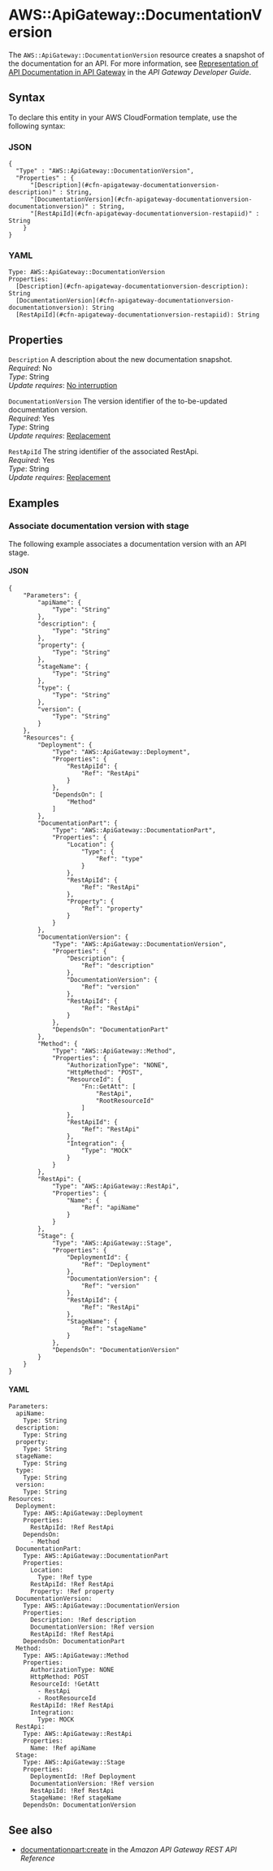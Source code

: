 # AWS::ApiGateway::DocumentationVersion<a name="aws-resource-apigateway-documentationversion"></a>

The `AWS::ApiGateway::DocumentationVersion` resource creates a snapshot of the documentation for an API\. For more information, see [Representation of API Documentation in API Gateway](https://docs.aws.amazon.com/apigateway/latest/developerguide/api-gateway-documenting-api-content-representation.html) in the _API Gateway Developer Guide_\.

## Syntax<a name="aws-resource-apigateway-documentationversion-syntax"></a>

To declare this entity in your AWS CloudFormation template, use the following syntax:

### JSON<a name="aws-resource-apigateway-documentationversion-syntax.json"></a>

```
{
  "Type" : "AWS::ApiGateway::DocumentationVersion",
  "Properties" : {
      "[Description](#cfn-apigateway-documentationversion-description)" : String,
      "[DocumentationVersion](#cfn-apigateway-documentationversion-documentationversion)" : String,
      "[RestApiId](#cfn-apigateway-documentationversion-restapiid)" : String
    }
}
```

### YAML<a name="aws-resource-apigateway-documentationversion-syntax.yaml"></a>

```
Type: AWS::ApiGateway::DocumentationVersion
Properties:
  [Description](#cfn-apigateway-documentationversion-description): String
  [DocumentationVersion](#cfn-apigateway-documentationversion-documentationversion): String
  [RestApiId](#cfn-apigateway-documentationversion-restapiid): String
```

## Properties<a name="aws-resource-apigateway-documentationversion-properties"></a>

`Description` <a name="cfn-apigateway-documentationversion-description"></a>
A description about the new documentation snapshot\.  
_Required_: No  
_Type_: String  
_Update requires_: [No interruption](https://docs.aws.amazon.com/AWSCloudFormation/latest/UserGuide/using-cfn-updating-stacks-update-behaviors.html#update-no-interrupt)

`DocumentationVersion` <a name="cfn-apigateway-documentationversion-documentationversion"></a>
The version identifier of the to\-be\-updated documentation version\.  
_Required_: Yes  
_Type_: String  
_Update requires_: [Replacement](https://docs.aws.amazon.com/AWSCloudFormation/latest/UserGuide/using-cfn-updating-stacks-update-behaviors.html#update-replacement)

`RestApiId` <a name="cfn-apigateway-documentationversion-restapiid"></a>
The string identifier of the associated RestApi\.  
_Required_: Yes  
_Type_: String  
_Update requires_: [Replacement](https://docs.aws.amazon.com/AWSCloudFormation/latest/UserGuide/using-cfn-updating-stacks-update-behaviors.html#update-replacement)

## Examples<a name="aws-resource-apigateway-documentationversion--examples"></a>

### Associate documentation version with stage<a name="aws-resource-apigateway-documentationversion--examples--Associate_documentation_version_with_stage"></a>

The following example associates a documentation version with an API stage\.

#### JSON<a name="aws-resource-apigateway-documentationversion--examples--Associate_documentation_version_with_stage--json"></a>

```
{
    "Parameters": {
        "apiName": {
            "Type": "String"
        },
        "description": {
            "Type": "String"
        },
        "property": {
            "Type": "String"
        },
        "stageName": {
            "Type": "String"
        },
        "type": {
            "Type": "String"
        },
        "version": {
            "Type": "String"
        }
    },
    "Resources": {
        "Deployment": {
            "Type": "AWS::ApiGateway::Deployment",
            "Properties": {
                "RestApiId": {
                    "Ref": "RestApi"
                }
            },
            "DependsOn": [
                "Method"
            ]
        },
        "DocumentationPart": {
            "Type": "AWS::ApiGateway::DocumentationPart",
            "Properties": {
                "Location": {
                    "Type": {
                        "Ref": "type"
                    }
                },
                "RestApiId": {
                    "Ref": "RestApi"
                },
                "Property": {
                    "Ref": "property"
                }
            }
        },
        "DocumentationVersion": {
            "Type": "AWS::ApiGateway::DocumentationVersion",
            "Properties": {
                "Description": {
                    "Ref": "description"
                },
                "DocumentationVersion": {
                    "Ref": "version"
                },
                "RestApiId": {
                    "Ref": "RestApi"
                }
            },
            "DependsOn": "DocumentationPart"
        },
        "Method": {
            "Type": "AWS::ApiGateway::Method",
            "Properties": {
                "AuthorizationType": "NONE",
                "HttpMethod": "POST",
                "ResourceId": {
                    "Fn::GetAtt": [
                        "RestApi",
                        "RootResourceId"
                    ]
                },
                "RestApiId": {
                    "Ref": "RestApi"
                },
                "Integration": {
                    "Type": "MOCK"
                }
            }
        },
        "RestApi": {
            "Type": "AWS::ApiGateway::RestApi",
            "Properties": {
                "Name": {
                    "Ref": "apiName"
                }
            }
        },
        "Stage": {
            "Type": "AWS::ApiGateway::Stage",
            "Properties": {
                "DeploymentId": {
                    "Ref": "Deployment"
                },
                "DocumentationVersion": {
                    "Ref": "version"
                },
                "RestApiId": {
                    "Ref": "RestApi"
                },
                "StageName": {
                    "Ref": "stageName"
                }
            },
            "DependsOn": "DocumentationVersion"
        }
    }
}
```

#### YAML<a name="aws-resource-apigateway-documentationversion--examples--Associate_documentation_version_with_stage--yaml"></a>

```
Parameters:
  apiName:
    Type: String
  description:
    Type: String
  property:
    Type: String
  stageName:
    Type: String
  type:
    Type: String
  version:
    Type: String
Resources:
  Deployment:
    Type: AWS::ApiGateway::Deployment
    Properties:
      RestApiId: !Ref RestApi
    DependsOn:
      - Method
  DocumentationPart:
    Type: AWS::ApiGateway::DocumentationPart
    Properties:
      Location:
        Type: !Ref type
      RestApiId: !Ref RestApi
      Property: !Ref property
  DocumentationVersion:
    Type: AWS::ApiGateway::DocumentationVersion
    Properties:
      Description: !Ref description
      DocumentationVersion: !Ref version
      RestApiId: !Ref RestApi
    DependsOn: DocumentationPart
  Method:
    Type: AWS::ApiGateway::Method
    Properties:
      AuthorizationType: NONE
      HttpMethod: POST
      ResourceId: !GetAtt
        - RestApi
        - RootResourceId
      RestApiId: !Ref RestApi
      Integration:
        Type: MOCK
  RestApi:
    Type: AWS::ApiGateway::RestApi
    Properties:
      Name: !Ref apiName
  Stage:
    Type: AWS::ApiGateway::Stage
    Properties:
      DeploymentId: !Ref Deployment
      DocumentationVersion: !Ref version
      RestApiId: !Ref RestApi
      StageName: !Ref stageName
    DependsOn: DocumentationVersion
```

## See also<a name="aws-resource-apigateway-documentationversion--seealso"></a>

- [documentationpart:create](https://docs.aws.amazon.com/apigateway/latest/api/API_CreateDocumentationPart.html) in the _Amazon API Gateway REST API Reference_
